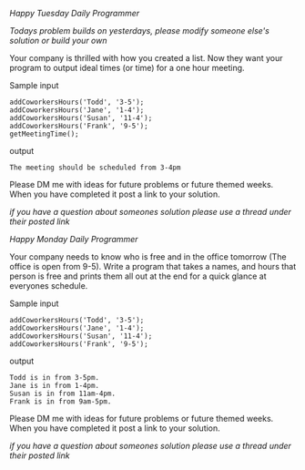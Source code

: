 *Happy Tuesday Daily Programmer*

_Todays problem builds on yesterdays, please modify someone else's solution or build your own_

Your company is thrilled with how you created a list. Now they want your program to output ideal times (or time) for a one hour meeting.

Sample input
```
addCoworkersHours('Todd', '3-5');
addCoworkersHours('Jane', '1-4');
addCoworkersHours('Susan', '11-4');
addCoworkersHours('Frank', '9-5');
getMeetingTime();
```
output
```
The meeting should be scheduled from 3-4pm
```

Please DM me with ideas for future problems or future themed weeks. When you have completed it post a link to your solution.

*if you have a question about someones solution please use a thread under their posted link*

*Happy Monday Daily Programmer*

Your company needs to know who is free and in the office tomorrow (The office is open from 9-5). Write a program that takes a names, and hours that person is free and prints them all out at the end for a quick glance at everyones schedule.

Sample input
```
addCoworkersHours('Todd', '3-5');
addCoworkersHours('Jane', '1-4');
addCoworkersHours('Susan', '11-4');
addCoworkersHours('Frank', '9-5');
```
output
```
Todd is in from 3-5pm.
Jane is in from 1-4pm.
Susan is in from 11am-4pm.
Frank is in from 9am-5pm.
```

Please DM me with ideas for future problems or future themed weeks. When you have completed it post a link to your solution.

*if you have a question about someones solution please use a thread under their posted link*
